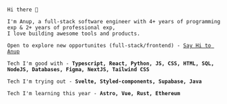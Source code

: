 <pre>
<code>
Hi there 👋

I'm Anup, a full-stack software engineer with 4+ years of programming exp & 2+ years of professional exp,
I love building awesome tools and products.

Open to explore new opportunites (full-stack/frontend) - <a href="mailto:aglawe.anup22@gmail.com">Say Hi to Anup</a>

Tech I'm good with - <b>Typescript, React, Python, JS, CSS, HTML, SQL, NodeJS, Databases, Figma, NextJS, Tailwind CSS</b>

Tech I'm trying out - <b>Svelte, Styled-components, Supabase, Java </b>

Tech I'm learning this year - <b>Astro, Vue, Rust, Ethereum </b>
</code>
</pre>

